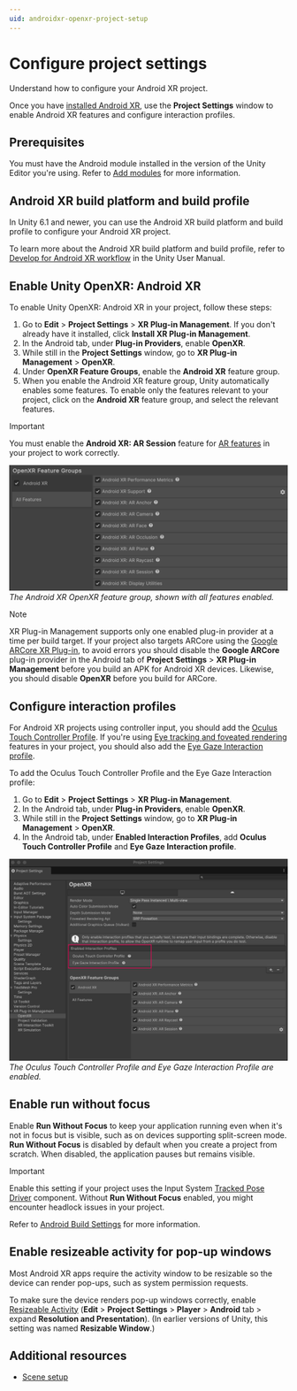 ```yaml
---
uid: androidxr-openxr-project-setup
---
```

# Configure project settings

Understand how to configure your Android XR project.

Once you have [installed Android XR](xref:androidxr-openxr-installation), use the **Project Settings** window to enable Android XR features and configure interaction profiles.

## Prerequisites

You must have the Android module installed in the version of the Unity Editor you're using. Refer to [Add modules](https://docs.unity3d.com/hub/manual/AddModules.html) for more information.

<a id="build-profile"></a>

## Android XR build platform and build profile

In Unity 6.1 and newer, you can use the Android XR build platform and build profile to configure your Android XR project.

To learn more about the Android XR build platform and build profile, refer to [Develop for Android XR workflow](https://docs.unity3d.com/6000.1/Documentation/Manual/xr-android-xr-develop.html) in the Unity User Manual.

<a id ="enable"></a>

## Enable Unity OpenXR: Android XR

To enable Unity OpenXR: Android XR in your project, follow these steps:

1. Go to **Edit** > **Project Settings** > **XR Plug-in Management**. If you don't already have it installed, click **Install XR Plug-in Management**.
2. In the Android tab, under **Plug-in Providers**, enable **OpenXR**.
3. While still in the **Project Settings** window, go to **XR Plug-in Management** > **OpenXR**.
4. Under **OpenXR Feature Groups**, enable the **Android XR** feature group.
5. When you enable the Android XR feature group, Unity automatically enables some features. To enable only the features relevant to your project, click on the **Android XR** feature group, and select the relevant features.

> [!IMPORTANT]
> You must enable the **Android XR: AR Session** feature for [AR features](xref:androidxr-openxr-ar-features) in your project to work correctly.

![Unity's Project Settings window is open to XR Plug-in Management > OpenXR, showing a list of enabled features in the Android XR feature group](../images/openxr-features-all.png)<br/>*The Android XR OpenXR feature group, shown with all features enabled.*

> [!NOTE]
> XR Plug-in Management supports only one enabled plug-in provider at a time per build target. If your project also targets ARCore using the [Google ARCore XR Plug-in](https://docs.unity3d.com/Packages/com.unity.xr.arcore@6.2/manual/index.html), to avoid errors you should disable the **Google ARCore** plug-in provider in the Android tab of **Project Settings** > **XR Plug-in Management** before you build an APK for Android XR devices. Likewise, you should disable **OpenXR** before you build for ARCore.

## Configure interaction profiles

For Android XR projects using controller input, you should add the [Oculus Touch Controller Profile](xref:openxr-oculus-touch-controller-profile). If you're using [Eye tracking and foveated rendering](xref:androidxr-openxr-foveated-rendering) features in your project, you should also add the [Eye Gaze Interaction profile](xref:openxr-eye-gaze-interaction).

To add the Oculus Touch Controller Profile and the Eye Gaze Interaction profile:

1. Go to **Edit** > **Project Settings** > **XR Plug-in Management**.
2. In the Android tab, under **Plug-in Providers**, enable **OpenXR**.
3. While still in the **Project Settings** window, go to **XR Plug-in Management** > **OpenXR**.
4. In the Android tab, under **Enabled Interaction Profiles**, add **Oculus Touch Controller Profile** and **Eye Gaze Interaction profile**.

![Unity's Project Settings window is open to XR Plug-in Management > OpenXR. The Enabled Controller Profile contains the Oculus Touch Controller Profile and the Eye Gaze Interaction Profile.](../images/oculus-controller-profile.png)<br/>*The Oculus Touch Controller Profile and Eye Gaze Interaction Profile are enabled.*

## Enable run without focus

Enable **Run Without Focus** to keep your application running even when it's not in focus but is visible, such as on devices supporting split-screen mode. **Run Without Focus** is disabled by default when you create a project from scratch. When disabled, the application pauses but remains visible.

> [!IMPORTANT]
> Enable this setting if your project uses the Input System [Tracked Pose Driver](xref:UnityEngine.InputSystem.XR.TrackedPoseDriver) component. Without **Run Without Focus** enabled, you might encounter headlock issues in your project.

Refer to [Android Build Settings](xref:um-class-player-settings-android) for more information.

## Enable resizeable activity for pop-up windows

Most Android XR apps require the activity window to be resizable so the device can render pop-ups, such as system permission requests.

To make sure the device renders pop-up windows correctly, enable [Resizeable Activity](xref:um-class-PlayerSettingsAndroid#Resolution) (**Edit** > **Project Settings** > **Player** > **Android** tab > expand **Resolution and Presentation**). (In earlier versions of Unity, this setting was named **Resizable Window**.)

## Additional resources

* [Scene setup](xref:androidxr-openxr-scene-setup)
